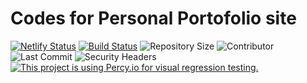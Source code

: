 # Codes for Personal Portofolio site

[![Netlify Status](https://api.netlify.com/api/v1/badges/79e10785-8845-4382-9ae3-3b6e7eca7708/deploy-status)](https://app.netlify.com/sites/nirzak/deploys) [![Build Status](https://img.shields.io/endpoint.svg?url=https%3A%2F%2Factions-badge.atrox.dev%2Fnirzak%2Fnirzak.github.io%2Fbadge%3Fref%3Dsource&style=flat)](https://actions-badge.atrox.dev/nirzak/nirzak.github.io/goto?ref=source) ![Repository Size](https://img.shields.io/github/repo-size/nirzak/nirzak.github.io) ![Contributor](https://img.shields.io/github/contributors/nirzak/nirzak.github.io) ![Last Commit](https://img.shields.io/github/last-commit/nirzak/nirzak.github.io) ![Security Headers](https://img.shields.io/security-headers?url=https%3A%2F%2Fnirzash.me) [![This project is using Percy.io for visual regression testing.](https://percy.io/static/images/percy-badge.svg)](https://percy.io/3f0ad76a/nirzak-site-app)

